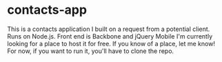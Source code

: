 # contacts-app
This is a contacts application I built on  a request from a potential client. Runs on Node.js. Front end is Backbone and jQuery Mobile
I'm currently looking for a place to host it for free.  If you know of a place, let me know!
For now, if you want to run it, you'll have to clone the repo.
